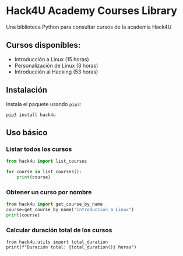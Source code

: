 # Hack4U Academy Courses Library

Una biblioteca Python para consultar cursos de la academia Hack4U

## Cursos disponibles:
- Introducción a Linux (15 horas)
- Personalización de Linux (3 horas)
- Introducción al Hacking (53 horas)

## Instalación

Instala el paquete usando `pip3`:

```python3
pip3 install hack4u
```

## Uso básico
### Listar todos los cursos
```python 
from hack4u import list_courses

for course in list_courses():
    print(course)
```
### Obtener un curso por nombre

```python
from hack4u import get_course_by_name
course=get_course_by_name("Introducción a Linux")
print(course)
```

### Calcular duración total de los cursos
```python3
from hack4u.utils import total_duration
print(f"Duración total: {total_duration()} horas")
```





